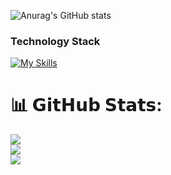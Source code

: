 
![Anurag's GitHub stats](https://github-readme-stats.vercel.app/api?username=Hychion&show_icons=true&theme=dracula&hide_border=true)


### Technology Stack
[![My Skills](https://skillicons.dev/icons?i=html,css,js,vuejs,ts,java,py,django,c,mysql,postgres,mongodb,docker,figma,discord)](https://skillicons.dev) <br>

# 📊 𝗚𝗶𝘁𝗛𝘂𝗯 𝗦𝘁𝗮𝘁𝘀:
![](https://github-readme-stats.vercel.app/api?username=Hychion&theme=material-palenight&hide_border=false&include_all_commits=true&count_private=true)<br/>
![](https://github-readme-stats.vercel.app/api/top-langs/?username=Hychion&theme=material-palenight&hide_border=false&include_all_commits=true&count_private=true&layout=compact)<br/>
![](https://github-readme-streak-stats.herokuapp.com/?user=Hychion&theme=material-palenight&hide_border=false)<br/>
